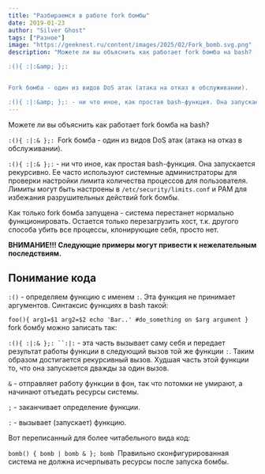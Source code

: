 ```yaml
---
title: "Разбираемся в работе fork бомбы"
date: 2019-01-23
author: "Silver Ghost"
tags: ["Разное"]
image: "https://geeknest.ru/content/images/2025/02/Fork_bomb.svg.png"
description: "Можете ли вы объяснить как работает fork бомба на bash?

:(){ :|:&amp; };:


Fork бомба - один из видов DoS атак (атака на отказ в обслуживании).

:(){ :|:&amp; };: - ни что иное, как простая bash-функция. Она запускается рекурсивно. Ее часто используют системные администраторы для проверки настройки лимита количества процессов для пользователя. Лимиты могут быть настроены"
---
```


Можете ли вы объяснить как работает fork бомба на bash?

`:(){ :|:& };:
`Fork бомба - один из видов DoS атак (атака на отказ в обслуживании).

`:(){ :|:& };:` - ни что иное, как простая bash-функция. Она запускается рекурсивно. Ее часто используют системные администраторы для проверки настройки лимита количества процессов для пользователя. Лимиты могут быть настроены в `/etc/security/limits.conf` и PAM для избежания разрушительных действий fork бомбы.

Как только fork бомба запущена - система перестанет нормально функционировать. Остается только перезагрузить хост, т.к. другого способа убить все процессы, клонирующие себя, просто нет.

**ВНИМАНИЕ!!! Следующие примеры могут привести к нежелательным последствиям.**

## Понимание кода

`:()` - определяем функцию с именем `:`. Эта функция не принимает аргументов. Синтаксис функциях в bash такой:

`foo(){
 arg1=$1
 arg2=$2
 echo 'Bar..'
 #do_something on $arg argument
}
`fork бомбу можно записать так:

`:(){
 :|:&
};:
``:|:` - эта часть вызывает саму себя и передает результат работы функции в следующий вызов той же функции `:`. Таким образом достигается рекурсивный вызов. Худшая часть этой функции то, что она запускается дважды за один вызов.

`&` - отправляет работу функции в фон, так что потомки не умирают, а начинают отъедать ресурсы системы.

`;` - заканчивает определение функции.

`:` - вызывает (запускает) функцию.

Вот переписанный для более читабельного вида код:

`bomb() {
 bomb | bomb &
}; bomb
`Правильно сконфигурированная система не должна исчерпывать ресурсы после запуска бомбы.
